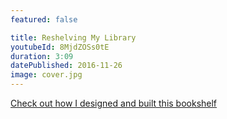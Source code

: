 ```yaml
---
featured: false

title: Reshelving My Library
youtubeId: 8MjdZOSs0tE
duration: 3:09
datePublished: 2016-11-26
image: cover.jpg
---
```


[Check out how I designed and built this bookshelf](https://youtu.be/JDDRzzUasgk)
